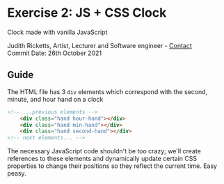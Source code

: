 ##
# Exercise 2: JS + CSS Clock
Clock made with vanilla JavaScript

Judith Ricketts, Artist, Lecturer and Software engineer - [Contact](https://lovespictures.com/)  
Commit Date: 26th October 2021

## Guide

The HTML file has 3 `div` elements which correspond with the second, minute, and
    hour hand on a clock

```html
<!-- ...previous elements -->
    <div class="hand hour-hand"></div>
    <div class="hand min-hand"></div>
    <div class="hand second-hand"></div>
<!-- next elements... -->
```

The necessary JavaScript code shouldn't be too crazy;
    we'll create references to these elements and dynamically
    update certain CSS properties to change their positions so they reflect the
    current time. Easy peasy.

<!-- 

guide  https://github.com/nitishdayal/JavaScript30

**Steps:**

- **CSS**:

    1. The hands are all laying flat; we need them to be vertical. Rotate all of the
        hands by 90 degrees so that they are upright by giving the `.hand` class a
        `transform` rule with the value `rotate(90deg)`.


- **JavaScript**:

    1. Declare & define variables for each clock hand and reference the corresponding _HTML
        element_.
 



-->
